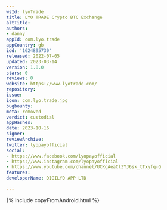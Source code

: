 ```yaml
---
wsId: lyoTrade
title: LYO TRADE Crypto BTC Exchange
altTitle: 
authors:
- danny
appId: com.lyo.trade
appCountry: gb
idd: '1624895730'
released: 2022-07-05
updated: 2023-03-14
version: 1.8.0
stars: 0
reviews: 0
website: https://www.lyotrade.com/
repository: 
issue: 
icon: com.lyo.trade.jpg
bugbounty: 
meta: removed
verdict: custodial
appHashes: 
date: 2023-10-16
signer: 
reviewArchive: 
twitter: lyopayofficial
social:
- https://www.facebook.com/lyopayofficial
- https://www.instagram.com/lyopayofficial
- https://www.youtube.com/channel/UCKgAeaCl3YJ6sk_tTxyfq-Q
features: 
developerName: DIGILYO APP LTD

---
```


{% include copyFromAndroid.html %}
